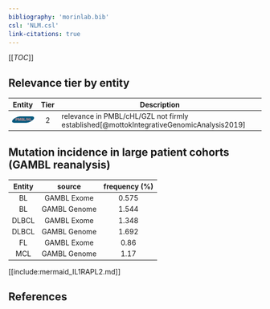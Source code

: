 ```yaml
---
bibliography: 'morinlab.bib'
csl: 'NLM.csl'
link-citations: true
---
```


[[_TOC_]]




## Relevance tier by entity

|Entity|Tier|Description|
|:------:|:----:|--------------------------------------|
|![PMBL](images/icons/PMBL_tier2.png)|2|relevance in PMBL/cHL/GZL not firmly established[@mottokIntegrativeGenomicAnalysis2019]|


## Mutation incidence in large patient cohorts (GAMBL reanalysis)

|Entity|source |frequency (%)|
|:------:|:----:|:----:|
|BL|GAMBL Exome |0.575 |
|BL|GAMBL Genome |1.544 |
|DLBCL|GAMBL Exome |1.348 |
|DLBCL|GAMBL Genome |1.692 |
|FL|GAMBL Exome |0.86 |
|MCL|GAMBL Genome |1.17 |


[[include:mermaid_IL1RAPL2.md]]

## References


